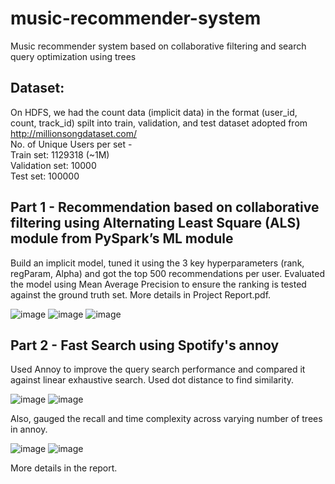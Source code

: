 # music-recommender-system
Music recommender system based on collaborative filtering and search query optimization using trees

## Dataset:
On HDFS, we had the count data (implicit data) in the format (user_id, count, track_id) spilt into train, validation, and test dataset adopted from http://millionsongdataset.com/ 
<br>No. of Unique Users per set -<br>
Train set:	1129318 (~1M) <br>
Validation set:	10000<br>
Test set:	100000<br>

## Part 1 - Recommendation based on collaborative filtering using Alternating Least Square (ALS) module from PySpark’s ML module
Build an implicit model, tuned it using the 3 key hyperparameters (rank, regParam, Alpha) and got the top 500 recommendations per user. Evaluated the model using Mean Average Precision to ensure the ranking is tested against the ground truth set. More details in Project Report.pdf.

![image](https://user-images.githubusercontent.com/18590547/119394316-06372a80-bca0-11eb-8b34-0b52dfdd2007.png)
![image](https://user-images.githubusercontent.com/18590547/119394326-09cab180-bca0-11eb-8483-784acbecd578.png)
![image](https://user-images.githubusercontent.com/18590547/119394336-0d5e3880-bca0-11eb-9125-94c23940c7e9.png)


## Part 2 - Fast Search using Spotify's annoy
Used Annoy to improve the query search performance and compared it against linear exhaustive search. Used dot distance to find similarity. 

![image](https://user-images.githubusercontent.com/18590547/119394079-cb34f700-bc9f-11eb-8aa4-be64fd44ebee.png)
![image](https://user-images.githubusercontent.com/18590547/119394104-cff9ab00-bc9f-11eb-92b1-bb7c12887c90.png)

Also, gauged the recall and time complexity across varying number of trees in annoy.

![image](https://user-images.githubusercontent.com/18590547/119394161-e0aa2100-bc9f-11eb-930f-bccbab357266.png)
![image](https://user-images.githubusercontent.com/18590547/119394184-e56ed500-bc9f-11eb-93c6-dac505dca75b.png)

More details in the report.

